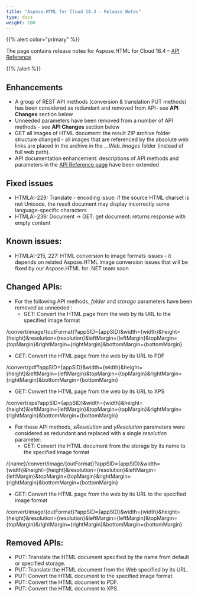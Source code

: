 ```yaml
---
title: "Aspose.HTML for Cloud 18.3 - Release Notes"
type: docs
weight: 100
---
```


{{% alert color="primary" %}} 

The page contains release notes for Aspose.HTML for Cloud 18.4 – [API Reference](https://apireference.aspose.cloud/html/)

{{% /alert %}} 
## **Enhancements**
- A group of REST API methods (conversion & translation PUT methods) has been considered as redundant and removed from API- see **API Changes** section below
- Unneeded parameters have been removed from a number of API methods - see **API Changes** section below
- GET all images of HTML document: the result ZIP archive folder structure changed - all images that are referenced by the absolute web links are placed in the archive in the *__Web_Images* folder (instead of full web path).
- API documentation enhancement: descriptions of API methods and parameters in the [API Reference page](https://apireference.aspose.cloud/html/) have been extended
## **Fixed issues**
- HTMLAI-229: Translate - encoding issue: if the source HTML charset is not Unicode, the result document may display incorrectly some language-specific characters
- HTMLAI-239: Document -> GET: get document: returns response with empty content
## **Known issues:**
- HTMLAI-215, 227: HTML conversion to image formats issues - it depends on related Aspose.HTML image conversion issues that will be fixed by our Aspose.HTML for .NET team soon
## **Changed APIs:**
- For the following API methods, *folder* and *storage* parameters have been removed as unneeded : 
  - GET: Convert the HTML page from the web by its URL to the specified image format

/convert/image/{outFormat}?appSID={appSID}&width={width}&height={height}&resolution={resolution}&leftMargin={leftMargin}&topMargin={topMargin}&rightMargin={rightMargin}&bottomMargin={bottomMargin}

- GET: Convert the HTML page from the web by its URL to PDF

/convert/pdf?appSID={appSID}&width={width}&height={height}&leftMargin={leftMargin}&topMargin={topMargin}&rightMargin={rightMargin}&bottomMargin={bottomMargin}

- GET: Convert the HTML page from the web by its URL to XPS

/convert/xps?appSID={appSID}&width={width}&height={height}&leftMargin={leftMargin}&topMargin={topMargin}&rightMargin={rightMargin}&bottomMargin={bottomMargin}

- For these API methods, *xResolution* and *yResolution* parameters were considered as redundant and replaced with a single *resolution* parameter:
  - GET: Convert the HTML document from the storage by its name to the specified image format

/{name}/convert/image/{outFormat}?appSID={appSID}&width={width}&height={height}&resolution={resolution}&leftMargin={leftMargin}&topMargin={topMargin}&rightMargin={rightMargin}&bottomMargin={bottomMargin}

- GET: Convert the HTML page from the web by its URL to the specified image format

/convert/image/{outFormat}?appSID={appSID}&width={width}&height={height}&resolution={resolution}&leftMargin={leftMargin}&topMargin={topMargin}&rightMargin={rightMargin}&bottomMargin={bottomMargin}
## **Removed APIs:**
- PUT: Translate the HTML document specified by the name from default or specified storage.
- PUT: Translate the HTML document from the Web specified by its URL.
- PUT: Convert the HTML document to the specified image format.
- PUT: Convert the HTML document to PDF.
- PUT: Convert the HTML document to XPS.

